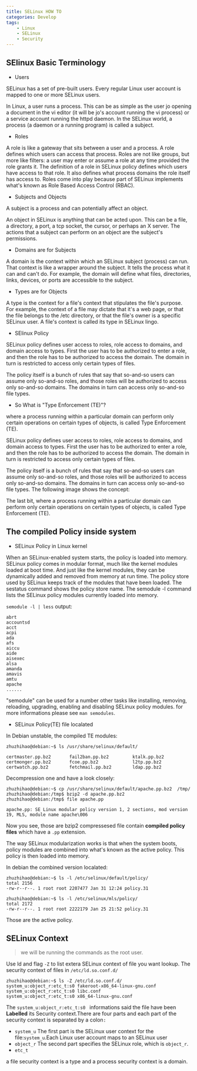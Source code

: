 ```yaml
---
title: SELinux HOW TO
categories: Develop
tags:
    - Linux
    - SELinux
    - Security
---
```


## SElinux Basic Terminology

- Users

SELinux has a set of pre-built users. Every regular Linux user account is mapped to one or more SELinux users.

In Linux, a user runs a process. This can be as simple as the user jo opening a document in the vi editor (it will be jo's account running the vi process) or a service account running the httpd daemon. In the SELinux world, a process (a daemon or a running program) is called a subject.

- Roles

A role is like a gateway that sits between a user and a process. A role defines which users can access that process. Roles are not like groups, but more like filters: a user may enter or assume a role at any time provided the role grants it. The definition of a role in SELinux policy defines which users have access to that role. It also defines what process domains the role itself has access to. Roles come into play because part of SELinux implements what's known as Role Based Access Control (RBAC).


- Subjects and Objects

A subject is a process and can potentially affect an object.

An object in SELinux is anything that can be acted upon. This can be a file, a directory, a port, a tcp socket, the cursor, or perhaps an X server. The actions that a subject can perform on an object are the subject's permissions.


- Domains are for Subjects

A domain is the context within which an SELinux subject (process) can run. That context is like a wrapper around the subject. It tells the process what it can and can't do. For example, the domain will define what files, directories, links, devices, or ports are accessible to the subject.

- Types are for Objects

A type is the context for a file's context that stipulates the file's purpose. For example, the context of a file may dictate that it's a web page, or that the file belongs to the /etc directory, or that the file's owner is a specific SELinux user. A file's context is called its type in SELinux lingo.

- SElinux Policy

SELinux policy defines user access to roles, role access to domains, and domain access to types. First the user has to be authorized to enter a role, and then the role has to be authorized to access the domain. The domain in turn is restricted to access only certain types of files.

The policy itself is a bunch of rules that say that so-and-so users can assume only so-and-so roles, and those roles will be authorized to access only so-and-so domains. The domains in turn can access only so-and-so file types.


- So What is "Type Enforcement (TE)"?

where a process running within a particular domain can perform only certain operations on certain types of objects, is called Type Enforcement (TE).

SELinux policy defines user access to roles, role access to domains, and domain access to types. First the user has to be authorized to enter a role, and then the role has to be authorized to access the domain. The domain in turn is restricted to access only certain types of files.

The policy itself is a bunch of rules that say that so-and-so users can assume only so-and-so roles, and those roles will be authorized to access only so-and-so domains. The domains in turn can access only so-and-so file types. The following image shows the concept:

The last bit, where a process running within a particular domain can perform only certain operations on certain types of objects, is called Type Enforcement (TE).

## The compiled Policy inside system

- SELinux Policy in Linux kernel

When an SELinux-enabled system starts, the policy is loaded into memory. SELinux policy comes in modular format, much like the kernel modules loaded at boot time. And just like the kernel modules, they can be dynamically added and removed from memory at run time. The policy store used by SELinux keeps track of the modules that have been loaded. The sestatus command shows the policy store name. The semodule -l command lists the SELinux policy modules currently loaded into memory.

`semodule -l | less` output:
```
abrt
accountsd
acct
acpi
ada
afs
aiccu
aide
aisexec
alsa
amanda
amavis
amtu
apache
......
```
"semodule" can be used for a number other tasks like installing, removing, reloading, upgrading, enabling and disabling SELinux policy modules.
for more informations please see `man semodules`.

- SELinux Policy(TE) file localated

In Debian unstable, the compiled TE modules:
```
zhuzhihao@debian:~$ ls /usr/share/selinux/default/

certmaster.pp.bz2       fail2ban.pp.bz2         ktalk.pp.bz2     
certmonger.pp.bz2       fcoe.pp.bz2             l2tp.pp.bz2       
certwatch.pp.bz2        fetchmail.pp.bz2        ldap.pp.bz2
```
Decompression one and have a look closely:

```
zhuzhihao@debian:~$ cp /usr/share/selinux/default/apache.pp.bz2  /tmp/
zhuzhihao@debian:/tmp$ bzip2 -d apache.pp.bz2
zhuzhihao@debian:/tmp$ file apache.pp

apache.pp: SE Linux modular policy version 1, 2 sections, mod version 19, MLS, module name apache\006

```

Now you see, those are bzip2 compressesed file contain **compiled policy files** which have a `.pp` extension.

The way SELinux modularization works is that when the system boots, policy modules are combined into what's known as the active policy. This policy is then loaded into memory. 

In debian the combined version localated:

```
zhuzhihao@debian:~$ ls -l /etc/selinux/default/policy/
total 2156
-rw-r--r--. 1 root root 2207477 Jan 31 12:24 policy.31

zhuzhihao@debian:~$ ls -l /etc/selinux/mls/policy/
total 2172
-rw-r--r--. 1 root root 2222179 Jan 25 21:52 policy.31

```
Those are the active policy.

## SELinux Context

> we will be running the commands as the root user.

Use ld and flag `-Z` to list extera SELinux context of file you want lookup.
The security context of files in `/etc/ld.so.conf.d/`

```
zhuzhihao@debian:~$ ls -Z /etc/ld.so.conf.d/
system_u:object_r:etc_t:s0 fakeroot-x86_64-linux-gnu.conf
system_u:object_r:etc_t:s0 libc.conf
system_u:object_r:etc_t:s0 x86_64-linux-gnu.conf
```

The `system_u:object_r:etc_t:s0 ` informations said the file have been **Labelled** its Security context.There are four parts and each part of the security context is separated by a colon`:`
- `system_u`
The first part is the SELinux user context for the file:`system_u`.Each Linux user account maps to an SELinux user
- `object_r`
The second part specifies the SELinux role, which is `object_r`.
- `etc_t`

a file security context is a type and a process security context is a domain.
